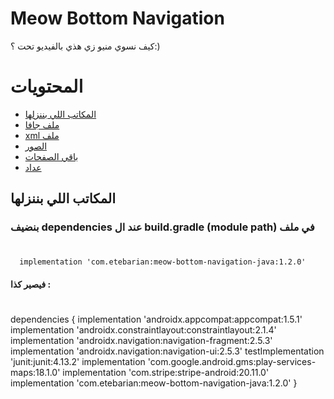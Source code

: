 # Meow Bottom Navigation
كيف نسوي منيو زي هذي بالفيديو تحت ؟:)

# المحتويات
* [المكاتب اللي بننزلها](#lib)
* [ملف جافا](#java)
* [xml ملف](#xml)
* [الصور](#xml)
* [باقي الصفحات](#pages)
* [عداد](#count)

## المكاتب اللي بننزلها
### بنضيف dependencies عند ال build.gradle (module path) في ملف
#
      implementation 'com.etebarian:meow-bottom-navigation-java:1.2.0'
#### فيصير كذا :
#
  dependencies {
    implementation 'androidx.appcompat:appcompat:1.5.1'
    implementation 'androidx.constraintlayout:constraintlayout:2.1.4'
    implementation 'androidx.navigation:navigation-fragment:2.5.3'
    implementation 'androidx.navigation:navigation-ui:2.5.3'
    testImplementation 'junit:junit:4.13.2'
    implementation 'com.google.android.gms:play-services-maps:18.1.0'
    implementation 'com.stripe:stripe-android:20.11.0'
    implementation 'com.etebarian:meow-bottom-navigation-java:1.2.0'
  }
  

